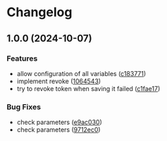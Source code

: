 # Changelog

## 1.0.0 (2024-10-07)


### Features

* allow configuration of all variables ([c183771](https://github.com/soerenschneider/prometheus-vault-token-syncer/commit/c1837712db24f736f036f51fe6110dbec0312a17))
* implement revoke ([1064543](https://github.com/soerenschneider/prometheus-vault-token-syncer/commit/10645432b78e26116410f9693246d2e929ba570f))
* try to revoke token when saving it failed ([c1fae17](https://github.com/soerenschneider/prometheus-vault-token-syncer/commit/c1fae175e292852ebe7e99a8cce8868919386022))


### Bug Fixes

* check parameters ([e9ac030](https://github.com/soerenschneider/prometheus-vault-token-syncer/commit/e9ac03092ed98c7a08017f30431d4ebc8509f043))
* check parameters ([9712ec0](https://github.com/soerenschneider/prometheus-vault-token-syncer/commit/9712ec056a66292b69bd0f69990d5f9126ed1d07))
